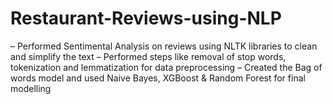 # Restaurant-Reviews-using-NLP
– Performed Sentimental Analysis on reviews using NLTK libraries to clean and simplify the text
– Performed steps like removal of stop words, tokenization and lemmatization for data preprocessing
– Created the Bag of words model and used Naive Bayes, XGBoost & Random Forest for final modelling
